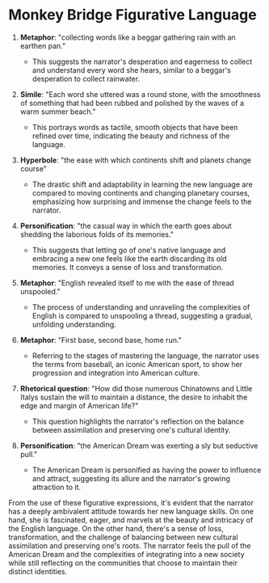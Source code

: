 # Monkey Bridge Figurative Language

1. **Metaphor**: "collecting words like a beggar gathering rain with an earthen pan."
    - This suggests the narrator's desperation and eagerness to collect and understand every word she hears, similar to a beggar's desperation to collect rainwater.

2. **Simile**: "Each word she uttered was a round stone, with the smoothness of something that had been rubbed and polished by the waves of a warm summer beach."
    - This portrays words as tactile, smooth objects that have been refined over time, indicating the beauty and richness of the language.

3. **Hyperbole**: "the ease with which continents shift and planets change course"
    - The drastic shift and adaptability in learning the new language are compared to moving continents and changing planetary courses, emphasizing how surprising and immense the change feels to the narrator.

4. **Personification**: "the casual way in which the earth goes about shedding the laborious folds of its memories."
    - This suggests that letting go of one's native language and embracing a new one feels like the earth discarding its old memories. It conveys a sense of loss and transformation.

5. **Metaphor**: "English revealed itself to me with the ease of thread unspooled."
    - The process of understanding and unraveling the complexities of English is compared to unspooling a thread, suggesting a gradual, unfolding understanding.

6. **Metaphor**: "First base, second base, home run."
    - Referring to the stages of mastering the language, the narrator uses the terms from baseball, an iconic American sport, to show her progression and integration into American culture.

7. **Rhetorical question**: "How did those numerous Chinatowns and Little Italys sustain the will to maintain a distance, the desire to inhabit the edge and margin of American life?"
    - This question highlights the narrator's reflection on the balance between assimilation and preserving one's cultural identity.

8. **Personification**: "the American Dream was exerting a sly but seductive pull."
    - The American Dream is personified as having the power to influence and attract, suggesting its allure and the narrator's growing attraction to it.

From the use of these figurative expressions, it's evident that the narrator has a deeply ambivalent attitude towards her new language skills. On one hand, she is fascinated, eager, and marvels at the beauty and intricacy of the English language. On the other hand, there's a sense of loss, transformation, and the challenge of balancing between new cultural assimilation and preserving one's roots. The narrator feels the pull of the American Dream and the complexities of integrating into a new society while still reflecting on the communities that choose to maintain their distinct identities.